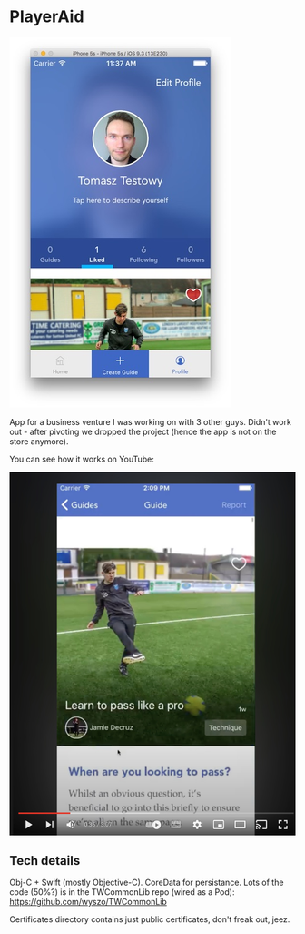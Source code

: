 PlayerAid
=========

![PlayerAid screenshot](screenshot.jpg)

App for a business venture I was working on with 3 other guys. Didn't work out - after pivoting we dropped the project (hence the app is not on the store anymore).

You can see how it works on YouTube:

[![Watch the PlayerAid video](YTScreenshot.jpg)](https://youtu.be/GGfTUeMZVCk)

Tech details
------------

Obj-C + Swift (mostly Objective-C). CoreData for persistance. Lots of the code (50%?) is in the TWCommonLib repo (wired as a Pod): https://github.com/wyszo/TWCommonLib

Certificates directory contains just public certificates, don't freak out, jeez. 
